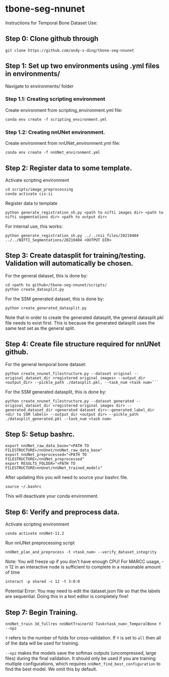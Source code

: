 # tbone-seg-nnunet

Instructions for Temporal Bone Dataset Use:

## Step 0: Clone github through
```
git clone https://github.com/andy-s-ding/tbone-seg-nnunet
```

## Step 1: Set up two environments using .yml files in environments/
Navigate to environments/ folder

### Step 1.1: Creating scripting environment
Create environment from scripting_environment.yml file:
```
conda env create -f scripting_environment.yml
```


### Step 1.2: Creating nnUNet environment.
Create environment from nnUNet_environment.yml file:
```
conda env create -f nnUNet_environment.yml
```

## Step 2: Register data to some template.
Activate scripting environment
```
cd scripts/image_preprocessing
conda activate cis-ii
```
Register data to template
```
python generate_registration_sh.py <path to nifti images dir> <path to nifti segmentations dir> <path to output dir>
```
For internal use, this works:
```
python generate_registration_sh.py ../../nii_files/20210404 ../../NIFTI_Segmentations/20210404 <OUTPUT DIR>
```

## Step 3: Create datasplit for training/testing. Validation will automatically be chosen. 

For the general dataset, this is done by:
```
cd <path to github>/tbone-seg-nnunet/scripts/
python create_datasplit.py
```
For the SSM generated dataset, this is done by:
```
python create_generated_datasplit.py
```
Note that in order to create the generated datasplit, the general datasplit.pkl file needs to exist first. This is because the generated datasplit uses the same test set as the general split.

## Step 4: Create file structure required for nnUNet github. 
For the general temporal bone dataset:
```
python create_nnunet_filestructure.py --dataset original --original_dataset_dir <registered original images> --output_dir <output_dir> --pickle_path ./datasplit.pkl, --task_num <task num>```
```
For the SSM generated datasplit, this is done by:
```
python create_nnunet_filestructure.py --dataset generated --original_dataset_dir <registered original images dir> --generated_dataset_dir <generated dataset dir>--generated_label_dir <dir to SSM labels> --output_dir <output dir> --pickle_path ./datasplit_generated.pkl --task_num <task num>
```

## Step 5: Setup bashrc.
```
export nnUNet_raw_data_base="<PATH TO FILESTRUCTURE>/nnUnet/nnUNet_raw_data_base" 
export nnUNet_preprocessed="<PATH TO FILESTRUCTURE>/nnUNet_preprocessed" 
export RESULTS_FOLDER="<PATH TO FILESTRUCTURE>nnUnet/nnUNet_trained_models"
```
After updating this you will need to source your bashrc file.
```
source ~/.bashrc
```
This will deactivate your conda environment.

## Step 6: Verify and preprocess data.
Activate scripting environment
```
conda activate nnUNet-11.2
```

Run nnUNet preprocessing script
```
nnUNet_plan_and_preprocess -t <task_num> --verify_dataset_integrity
```
Note: You will freeze up if you don't have enough CPU! For MARCC usage, -n 12 in an interactive node is sufficient to complete in a reasonable amount of time
```
interact -p shared -c 12 -t 3:0:0
```
Potential Error: You may need to edit the dataset.json file so that the labels are sequential. Doing this in a text editor is completely fine!

## Step 7: Begin Training.
```
nnUNet_train 3d_fullres nnUNetTrainerV2 Task<task_num>_TemporalBone Y --npz
```
`Y` refers to the number of folds for cross-validation. If `Y` is set to `all` then all of the data will be used for training.

`--npz` makes the models save the softmax outputs (uncompressed, large files) during the final validation. It should only be used if you are training multiple configurations, which requires `nnUNet_find_best_configuration` to find the best model. We omit this by default.
